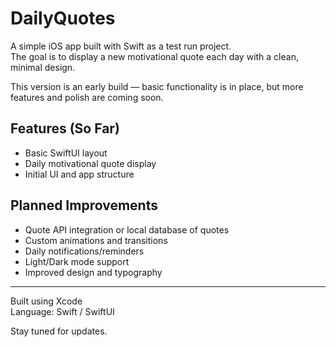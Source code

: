 # DailyQuotes

A simple iOS app built with Swift as a test run project.  
The goal is to display a new motivational quote each day with a clean, minimal design.

This version is an early build — basic functionality is in place, but more features and polish are coming soon.

## Features (So Far)
- Basic SwiftUI layout
- Daily motivational quote display
- Initial UI and app structure

## Planned Improvements
- Quote API integration or local database of quotes
- Custom animations and transitions
- Daily notifications/reminders
- Light/Dark mode support
- Improved design and typography

---

Built using Xcode  
Language: Swift / SwiftUI

Stay tuned for updates.
